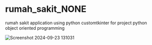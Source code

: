 # rumah_sakit_NONE

rumah sakit application using python customtkinter for project python object oriented programming

![Screenshot 2024-09-23 131031](https://github.com/user-attachments/assets/4a1286e0-c410-4bc7-9077-a1ff64ad88d9)

